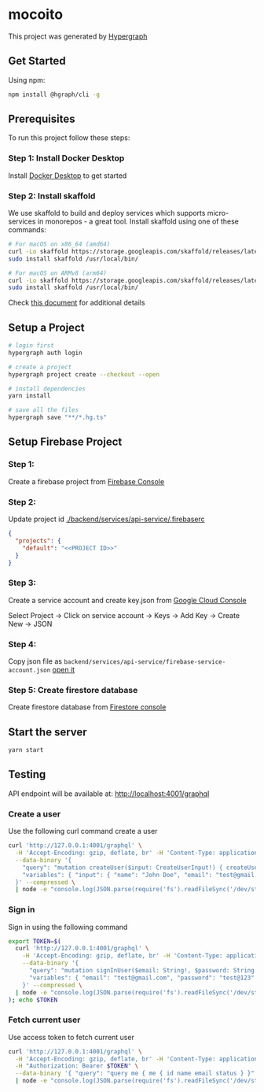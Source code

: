 # mocoito

This project was generated by [Hypergraph](https://mocoito.in)

## Get Started

Using npm:

```sh
npm install @hgraph/cli -g
```

## Prerequisites

To run this project follow these steps:

### Step 1: Install Docker Desktop

Install [Docker Desktop](https://www.docker.com/products/docker-desktop/) to get started

### Step 2: Install skaffold

We use skaffold to build and deploy services which supports micro-services in monorepos - a great
tool. Install skaffold using one of these commands:

```sh
# For macOS on x86_64 (amd64)
curl -Lo skaffold https://storage.googleapis.com/skaffold/releases/latest/skaffold-darwin-amd64 && \
sudo install skaffold /usr/local/bin/

# For macOS on ARMv8 (arm64)
curl -Lo skaffold https://storage.googleapis.com/skaffold/releases/latest/skaffold-darwin-arm64 && \
sudo install skaffold /usr/local/bin/
```

Check [this document](https://skaffold.dev/docs/install/) for additional details

## Setup a Project

```sh
# login first
hypergraph auth login

# create a project
hypergraph project create --checkout --open

# install dependencies
yarn install

# save all the files
hypergraph save "**/*.hg.ts"
```

## Setup Firebase Project

### Step 1:

Create a firebase project from [Firebase Console](https://console.firebase.google.com)

### Step 2:

Update project id
[./backend/services/api-service/.firebaserc](backend/services/api-service/.firebaserc)

```json
{
  "projects": {
    "default": "<<PROJECT ID>>"
  }
}
```

### Step 3:

Create a service account and create key.json from
[Google Cloud Console](https://console.cloud.google.com/iam-admin/serviceaccounts)

Select Project → Click on service account → Keys → Add Key → Create New → JSON

### Step 4:

Copy json file as `backend/services/api-service/firebase-service-account.json`
[open it](backend/services/api-service/firebase-service-account.json)

### Step 5: Create firestore database

Create firestore database from [Firestore console](https://console.firebase.google.com/u/0/project)

## Start the server

```sh
yarn start
```

## Testing

API endpoint will be available at: [http://localhost:4001/graphql](http://localhost:4001/graphql)

### Create a user

Use the following curl command create a user

```sh
curl 'http://127.0.0.1:4001/graphql' \
  -H 'Accept-Encoding: gzip, deflate, br' -H 'Content-Type: application/json' -H 'Accept: application/json'  \
  --data-binary '{
    "query": "mutation createUser($input: CreateUserInput!) { createUser(input: $input) { id name email status } }",
    "variables": { "input": { "name": "John Doe", "email": "test@gmail.com", "password": "test@123" } }
  }' --compressed \
  | node -e "console.log(JSON.parse(require('fs').readFileSync('/dev/stdin', 'utf-8')))"
```

### Sign in

Sign in using the following command

```sh
export TOKEN=$(
  curl 'http://127.0.0.1:4001/graphql' \
    -H 'Accept-Encoding: gzip, deflate, br' -H 'Content-Type: application/json' -H 'Accept: application/json'  \
    --data-binary '{
      "query": "mutation signInUser($email: String!, $password: String!) { signInUser(email: $email, password: $password) { accessToken refreshToken } }",
      "variables": { "email": "test@gmail.com", "password": "test@123" }
    }' --compressed \
  | node -e "console.log(JSON.parse(require('fs').readFileSync('/dev/stdin', 'utf-8'))?.data?.signInUser?.accessToken)"
); echo $TOKEN
```

### Fetch current user

Use access token to fetch current user

```sh
curl 'http://127.0.0.1:4001/graphql' \
  -H 'Accept-Encoding: gzip, deflate, br' -H 'Content-Type: application/json' -H 'Accept: application/json'  \
  -H "Authorization: Bearer $TOKEN" \
  --data-binary '{ "query": "query me { me { id name email status } }" }' --compressed \
  | node -e "console.log(JSON.parse(require('fs').readFileSync('/dev/stdin', 'utf-8')))"
```

